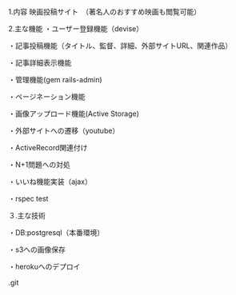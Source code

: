 1.内容
映画投稿サイト　（著名人のおすすめ映画も閲覧可能）

2.主な機能
・ユーザー登録機能（devise）


・記事投稿機能（タイトル、監督、詳細、外部サイトURL、関連作品）

・記事詳細表示機能

・管理機能(gem rails-admin)

・ページネーション機能

・画像アップロード機能(Active Storage)

・外部サイトへの遷移（youtube）

・ActiveRecord関連付け

・N+1問題への対処

・いいね機能実装（ajax）

・rspec test

３.主な技術

・DB:postgresql（本番環境）

・s3への画像保存

・herokuへのデプロイ

.git 
